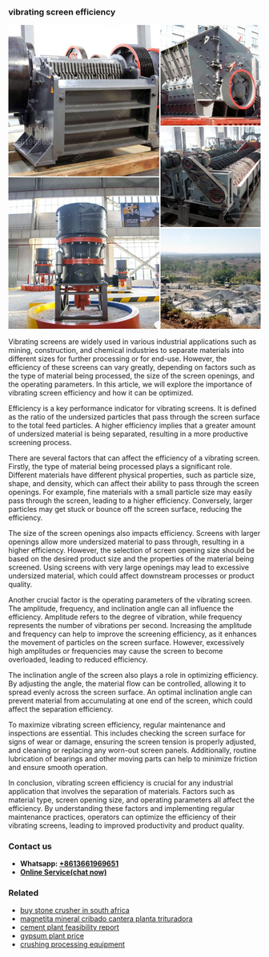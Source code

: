 <h3>vibrating screen efficiency</h3><img src='1708666527.jpg' alt=''><p>Vibrating screens are widely used in various industrial applications such as mining, construction, and chemical industries to separate materials into different sizes for further processing or for end-use. However, the efficiency of these screens can vary greatly, depending on factors such as the type of material being processed, the size of the screen openings, and the operating parameters. In this article, we will explore the importance of vibrating screen efficiency and how it can be optimized.</p><p>Efficiency is a key performance indicator for vibrating screens. It is defined as the ratio of the undersized particles that pass through the screen surface to the total feed particles. A higher efficiency implies that a greater amount of undersized material is being separated, resulting in a more productive screening process.</p><p>There are several factors that can affect the efficiency of a vibrating screen. Firstly, the type of material being processed plays a significant role. Different materials have different physical properties, such as particle size, shape, and density, which can affect their ability to pass through the screen openings. For example, fine materials with a small particle size may easily pass through the screen, leading to a higher efficiency. Conversely, larger particles may get stuck or bounce off the screen surface, reducing the efficiency.</p><p>The size of the screen openings also impacts efficiency. Screens with larger openings allow more undersized material to pass through, resulting in a higher efficiency. However, the selection of screen opening size should be based on the desired product size and the properties of the material being screened. Using screens with very large openings may lead to excessive undersized material, which could affect downstream processes or product quality.</p><p>Another crucial factor is the operating parameters of the vibrating screen. The amplitude, frequency, and inclination angle can all influence the efficiency. Amplitude refers to the degree of vibration, while frequency represents the number of vibrations per second. Increasing the amplitude and frequency can help to improve the screening efficiency, as it enhances the movement of particles on the screen surface. However, excessively high amplitudes or frequencies may cause the screen to become overloaded, leading to reduced efficiency.</p><p>The inclination angle of the screen also plays a role in optimizing efficiency. By adjusting the angle, the material flow can be controlled, allowing it to spread evenly across the screen surface. An optimal inclination angle can prevent material from accumulating at one end of the screen, which could affect the separation efficiency.</p><p>To maximize vibrating screen efficiency, regular maintenance and inspections are essential. This includes checking the screen surface for signs of wear or damage, ensuring the screen tension is properly adjusted, and cleaning or replacing any worn-out screen panels. Additionally, routine lubrication of bearings and other moving parts can help to minimize friction and ensure smooth operation.</p><p>In conclusion, vibrating screen efficiency is crucial for any industrial application that involves the separation of materials. Factors such as material type, screen opening size, and operating parameters all affect the efficiency. By understanding these factors and implementing regular maintenance practices, operators can optimize the efficiency of their vibrating screens, leading to improved productivity and product quality.</p><h3>Contact us</h3><ul><li><strong>Whatsapp:&nbsp;<a href="https://wa.me/8613661969651">+8613661969651</a></strong></li><li><a href="https://swt.shibang-china.com/?git&amp;zhl&amp;vibrating screen efficiency"><strong>Online Service(chat now)</strong></a></li></ul><h3>Related</h3><ul><li><a href='buy stone crusher in south africa.md'>buy stone crusher in south africa</a></li><li><a href='magnetita mineral cribado cantera planta trituradora.md'>magnetita mineral cribado cantera planta trituradora</a></li><li><a href='cement plant feasibility report.md'>cement plant feasibility report</a></li><li><a href='gypsum plant price.md'>gypsum plant price</a></li><li><a href='crushing processing equipment.md'>crushing processing equipment</a></li></ul>